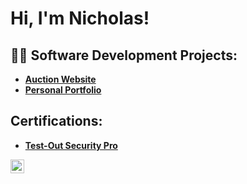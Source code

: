 <h1>Hi, I'm Nicholas! 

<h2>👨‍💻 Software Development Projects:</h2>

- <b>[Auction Website](https://github.com/NicholasMourning/AuctionWebsite) </b>
- <b>[Personal Portfolio](https://github.com/NicholasMourning/PersonalPortfolio) </b>

  

<h2> Certifications:</h2>

- <b>[Test-Out Security Pro](https://github.com/NicholasMourning/TestOutSecurityPro) </b>



[<img align="left" alt="JoshMadakor | LinkedIn" width="22px" src="https://cdn.jsdelivr.net/npm/simple-icons@v3/icons/linkedin.svg" />][linkedin]

[linkedin]: https://www.linkedin.com/in/nicholas-mourning-358946266/
